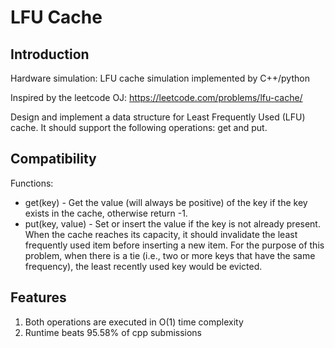 # LFU Cache

Introduction
------------
Hardware simulation: LFU cache simulation implemented by C++/python

Inspired by the leetcode OJ: https://leetcode.com/problems/lfu-cache/

Design and implement a data structure for Least Frequently Used (LFU) cache. It should support the following operations: get and put.

Compatibility
-------------
Functions:
* get(key) - Get the value (will always be positive) of the key if the key exists in the cache, otherwise return -1.
* put(key, value) - Set or insert the value if the key is not already present. When the cache reaches its capacity, it should invalidate the least frequently used item before inserting a new item. For the purpose of this problem, when there is a tie (i.e., two or more keys that have the same frequency), the least recently used key would be evicted.

Features
-------------
1. Both operations are executed in O(1) time complexity
2. Runtime beats 95.58% of cpp submissions
